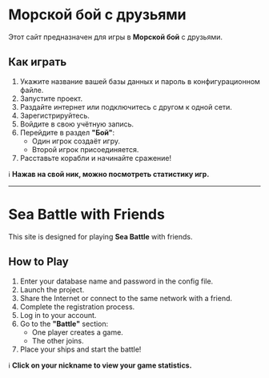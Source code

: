 # Морской бой с друзьями  

Этот сайт предназначен для игры в **Морской бой** с друзьями.  

## Как играть  

1. Укажите название вашей базы данных и пароль в конфигурационном файле.  
2. Запустите проект.  
3. Раздайте интернет или подключитесь с другом к одной сети.  
4. Зарегистрируйтесь.  
5. Войдите в свою учётную запись.  
6. Перейдите в раздел **"Бой"**:  
   - Один игрок создаёт игру.  
   - Второй игрок присоединяется.  
7. Расставьте корабли и начинайте сражение!  

ℹ **Нажав на свой ник, можно посмотреть статистику игр.**  

---

# Sea Battle with Friends  

This site is designed for playing **Sea Battle** with friends.  

## How to Play  

1. Enter your database name and password in the config file.  
2. Launch the project.  
3. Share the Internet or connect to the same network with a friend.  
4. Complete the registration process.  
5. Log in to your account.  
6. Go to the **"Battle"** section:  
   - One player creates a game.  
   - The other joins.  
7. Place your ships and start the battle!  

ℹ **Click on your nickname to view your game statistics.**  
